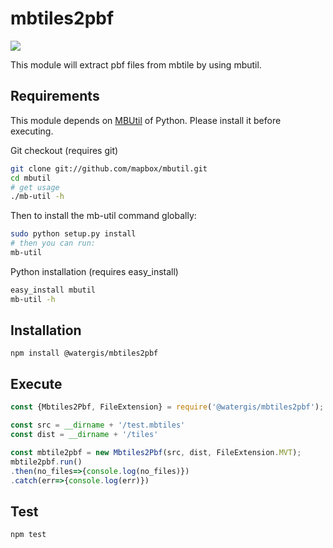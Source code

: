 # mbtiles2pbf
![](https://github.com/watergis/mbtiles2pbf/workflows/Node.js%20Package/badge.svg)

This module will extract pbf files from mbtile by using mbutil.

## Requirements

This module depends on [MBUtil](https://github.com/mapbox/mbutil) of Python. Please install it before executing.

Git checkout (requires git)
```sh
git clone git://github.com/mapbox/mbutil.git
cd mbutil
# get usage
./mb-util -h
```

Then to install the mb-util command globally:
```sh
sudo python setup.py install
# then you can run:
mb-util
```

Python installation (requires easy_install)
```sh
easy_install mbutil
mb-util -h
```

## Installation

```
npm install @watergis/mbtiles2pbf
```

## Execute

```js
const {Mbtiles2Pbf, FileExtension} = require('@watergis/mbtiles2pbf');

const src = __dirname + '/test.mbtiles'
const dist = __dirname + '/tiles'

const mbtile2pbf = new Mbtiles2Pbf(src, dist, FileExtension.MVT);
mbtile2pbf.run()
.then(no_files=>{console.log(no_files)})
.catch(err=>{console.log(err)})
```

## Test

```
npm test
```